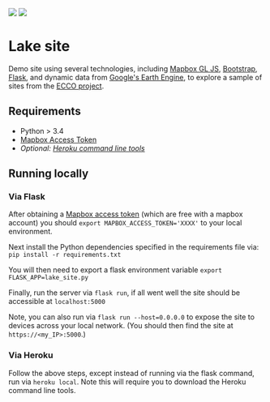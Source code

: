 ![](https://img.shields.io/pypi/pyversions/Django.svg) ![](https://img.shields.io/github/license/mashape/apistatus.svg)

# Lake site

Demo site using several technologies, including [Mapbox GL JS](https://www.mapbox.com/mapbox-gl-js/api/#map), [Bootstrap](https://getbootstrap.com/), [Flask](http://flask.pocoo.org/), and dynamic data from [Google's Earth Engine](https://earthengine.google.com/), to explore a sample of sites from the [ECCO project](http://www.mn.uio.no/kjemi/english/research/projects/ecco/).

## Requirements
* Python > 3.4
* [Mapbox Access Token](https://www.mapbox.com/help/how-access-tokens-work/)
* *Optional: [Heroku command line tools](https://devcenter.heroku.com/articles/heroku-cli)*

## Running locally

### Via Flask

After obtaining a [Mapbox access token](](https://www.mapbox.com/help/how-access-tokens-work/)) (which are free with a mapbox account) you should `export MAPBOX_ACCESS_TOKEN='XXXX'` to your local environment.

Next install the Python dependencies specified in the requirements file via: `pip install -r requirements.txt`

You will then need to export a flask environment variable `export FLASK_APP=lake_site.py`

Finally, run the server via `flask run`, if all went well the site
should be accessible at `localhost:5000`

Note, you can also run via `flask run --host=0.0.0.0` to expose the site to devices across your local network. (You should then find the site at `https://<my_IP>:5000`.)

### Via Heroku
Follow the above steps, except instead of running via the flask command, run via `heroku local`. Note this will require you to download the Heroku command line tools.

